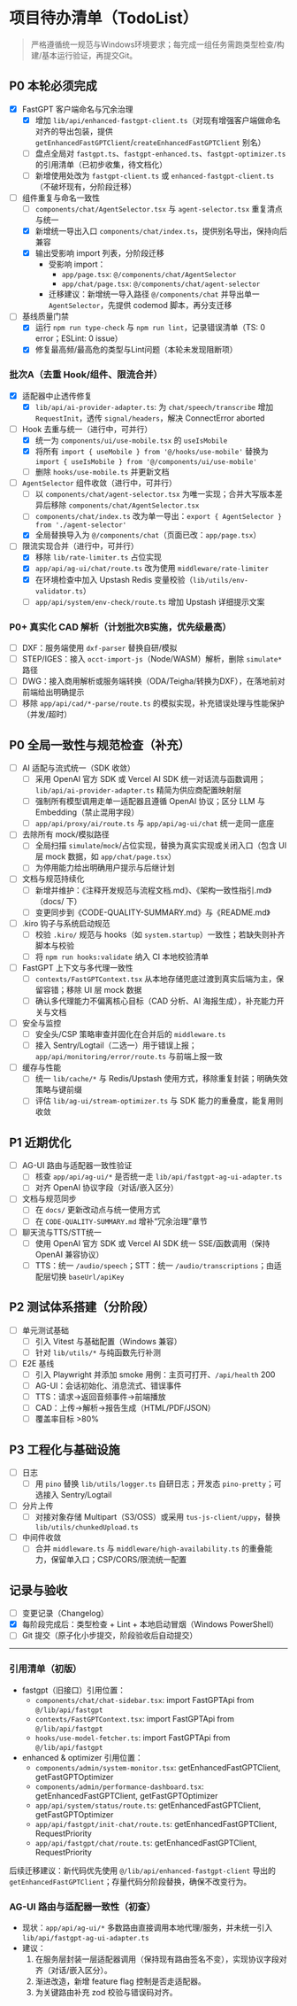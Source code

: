 # 项目待办清单（TodoList）

> 严格遵循统一规范与Windows环境要求；每完成一组任务需跑类型检查/构建/基本运行验证，再提交Git。

## P0 本轮必须完成
- [x] FastGPT 客户端命名与冗余治理
  - [x] 增加 `lib/api/enhanced-fastgpt-client.ts`（对现有增强客户端做命名对齐的导出包装，提供 `getEnhancedFastGPTClient`/`createEnhancedFastGPTClient` 别名）
  - [ ] 盘点全局对 `fastgpt.ts`、`fastgpt-enhanced.ts`、`fastgpt-optimizer.ts` 的引用清单（已初步收集，待文档化）
  - [ ] 新增使用处改为 `fastgpt-client.ts` 或 `enhanced-fastgpt-client.ts`（不破坏现有，分阶段迁移）
- [ ] 组件重复与命名一致性
  - [ ] `components/chat/AgentSelector.tsx` 与 `agent-selector.tsx` 重复清点与统一
  - [x] 新增统一导出入口 `components/chat/index.ts`，提供别名导出，保持向后兼容
  - [x] 输出受影响 import 列表，分阶段迁移
    - 受影响 import：
      - `app/page.tsx`: `@/components/chat/AgentSelector`
      - `app/chat/page.tsx`: `@/components/chat/agent-selector`
    - 迁移建议：新增统一导入路径 `@/components/chat` 并导出单一 `AgentSelector`，先提供 codemod 脚本，再分支迁移
- [ ] 基线质量门禁
  - [x] 运行 `npm run type-check` 与 `npm run lint`，记录错误清单（TS: 0 error；ESLint: 0 issue）
  - [x] 修复最高频/最高危的类型与Lint问题（本轮未发现阻断项）

### 批次A（去重 Hook/组件、限流合并）
- [x] 适配器中止透传修复
  - [x] `lib/api/ai-provider-adapter.ts`: 为 `chat/speech/transcribe` 增加 `RequestInit`，透传 `signal/headers`，解决 ConnectError aborted
- [ ] Hook 去重与统一（进行中，可并行）
  - [x] 统一为 `components/ui/use-mobile.tsx` 的 `useIsMobile`
  - [x] 将所有 `import { useMobile } from '@/hooks/use-mobile'` 替换为 `import { useIsMobile } from '@/components/ui/use-mobile'`
  - [ ] 删除 `hooks/use-mobile.ts` 并更新文档
- [ ] `AgentSelector` 组件收敛（进行中，可并行）
  - [ ] 以 `components/chat/agent-selector.tsx` 为唯一实现；合并大写版本差异后移除 `components/chat/AgentSelector.tsx`
  - [ ] `components/chat/index.ts` 改为单一导出：`export { AgentSelector } from './agent-selector'`
  - [x] 全局替换导入为 `@/components/chat`（页面已改：`app/page.tsx`）
- [ ] 限流实现合并（进行中，可并行）
  - [x] 移除 `lib/rate-limiter.ts` 占位实现
  - [x] `app/api/ag-ui/chat/route.ts` 改为使用 `middleware/rate-limiter`
  - [x] 在环境检查中加入 Upstash Redis 变量校验（`lib/utils/env-validator.ts`）
  - [ ] `app/api/system/env-check/route.ts` 增加 Upstash 详细提示文案

### P0+ 真实化 CAD 解析（计划批次B实施，优先级最高）
- [ ] DXF：服务端使用 `dxf-parser` 替换自研/模拟
- [ ] STEP/IGES：接入 `occt-import-js`（Node/WASM）解析，删除 `simulate*` 路径
- [ ] DWG：接入商用解析或服务端转换（ODA/Teigha/转换为DXF），在落地前对前端给出明确提示
- [ ] 移除 `app/api/cad/*-parse/route.ts` 的模拟实现，补充错误处理与性能保护（并发/超时）

## P0 全局一致性与规范检查（补充）
- [ ] AI 适配与流式统一（SDK 收敛）
  - [ ] 采用 OpenAI 官方 SDK 或 Vercel AI SDK 统一对话流与函数调用；`lib/api/ai-provider-adapter.ts` 精简为供应商配置映射层
  - [ ] 强制所有模型调用走单一适配器且遵循 OpenAI 协议；区分 LLM 与 Embedding（禁止混用字段）
  - [ ] `app/api/proxy/ai/route.ts` 与 `app/api/ag-ui/chat` 统一走同一底座
- [ ] 去除所有 mock/模拟路径
  - [ ] 全局扫描 `simulate`/`mock`/占位实现，替换为真实实现或关闭入口（包含 UI 层 mock 数据，如 `app/chat/page.tsx`）
  - [ ] 为停用能力给出明确用户提示与后继计划
- [ ] 文档与规范持续化
  - [ ] 新增并维护：《注释开发规范与流程文档.md》、《架构一致性指引.md》（docs/ 下）
  - [ ] 变更同步到《CODE-QUALITY-SUMMARY.md》与《README.md》
- [ ] .kiro 钩子与系统启动规范
  - [ ] 校验 `.kiro/` 规范与 hooks（如 `system.startup`）一致性；若缺失则补齐脚本与校验
  - [ ] 将 `npm run hooks:validate` 纳入 CI 本地校验清单
- [ ] FastGPT 上下文与多代理一致性
  - [ ] `contexts/FastGPTContext.tsx` 从本地存储兜底过渡到真实后端为主，保留容错；移除 UI 层 mock 数据
  - [ ] 确认多代理能力不偏离核心目标（CAD 分析、AI 海报生成），补充能力开关与文档
- [ ] 安全与监控
  - [ ] 安全头/CSP 策略审查并固化在合并后的 `middleware.ts`
  - [ ] 接入 Sentry/Logtail（二选一）用于错误上报；`app/api/monitoring/error/route.ts` 与前端上报一致
- [ ] 缓存与性能
  - [ ] 统一 `lib/cache/*` 与 Redis/Upstash 使用方式，移除重复封装；明确失效策略与键前缀
  - [ ] 评估 `lib/ag-ui/stream-optimizer.ts` 与 SDK 能力的重叠度，能复用则收敛

## P1 近期优化
- [ ] AG-UI 路由与适配器一致性验证
  - [ ] 核查 `app/api/ag-ui/*` 是否统一走 `lib/api/fastgpt-ag-ui-adapter.ts`
  - [ ] 对齐 OpenAI 协议字段（对话/嵌入区分）
- [ ] 文档与规范同步
  - [ ] 在 `docs/` 更新改动点与统一使用方式
  - [ ] 在 `CODE-QUALITY-SUMMARY.md` 增补“冗余治理”章节
- [ ] 聊天流与TTS/STT统一
  - [ ] 使用 OpenAI 官方 SDK 或 Vercel AI SDK 统一 SSE/函数调用（保持 OpenAI 兼容协议）
  - [ ] TTS：统一 `/audio/speech`；STT：统一 `/audio/transcriptions`；由适配层切换 `baseUrl/apiKey`

## P2 测试体系搭建（分阶段）
- [ ] 单元测试基础
  - [ ] 引入 Vitest 与基础配置（Windows 兼容）
  - [ ] 针对 `lib/utils/*` 与纯函数先行补测
- [ ] E2E 基线
  - [ ] 引入 Playwright 并添加 smoke 用例：主页可打开、`/api/health` 200
  - [ ] AG-UI：会话初始化、消息流式、错误事件
  - [ ] TTS：请求->返回音频事件->前端播放
  - [ ] CAD：上传->解析->报告生成（HTML/PDF/JSON）
  - [ ] 覆盖率目标 >80%

## P3 工程化与基础设施
- [ ] 日志
  - [ ] 用 `pino` 替换 `lib/utils/logger.ts` 自研日志；开发态 `pino-pretty`；可选接入 Sentry/Logtail
- [ ] 分片上传
  - [ ] 对接对象存储 Multipart（S3/OSS）或采用 `tus-js-client/uppy`，替换 `lib/utils/chunkedUpload.ts`
- [ ] 中间件收敛
  - [ ] 合并 `middleware.ts` 与 `middleware/high-availability.ts` 的重叠能力，保留单入口；CSP/CORS/限流统一配置

## 记录与验收
- [ ] 变更记录（Changelog）
- [x] 每阶段完成后：类型检查 + Lint + 本地启动冒烟（Windows PowerShell）
- [ ] Git 提交（原子化小步提交，阶段验收后自动提交）

---

### 引用清单（初版）

- fastgpt（旧接口）引用位置：
  - `components/chat/chat-sidebar.tsx`: import FastGPTApi from `@/lib/api/fastgpt`
  - `contexts/FastGPTContext.tsx`: import FastGPTApi from `@/lib/api/fastgpt`
  - `hooks/use-model-fetcher.ts`: import FastGPTApi from `@/lib/api/fastgpt`
- enhanced & optimizer 引用位置：
  - `components/admin/system-monitor.tsx`: getEnhancedFastGPTClient, getFastGPTOptimizer
  - `components/admin/performance-dashboard.tsx`: getEnhancedFastGPTClient, getFastGPTOptimizer
  - `app/api/system/status/route.ts`: getEnhancedFastGPTClient, getFastGPTOptimizer
  - `app/api/fastgpt/init-chat/route.ts`: getEnhancedFastGPTClient, RequestPriority
  - `app/api/fastgpt/chat/route.ts`: getEnhancedFastGPTClient, RequestPriority

后续迁移建议：新代码优先使用 `@/lib/api/enhanced-fastgpt-client` 导出的 `getEnhancedFastGPTClient`；存量代码分阶段替换，确保不改变行为。

### AG-UI 路由与适配器一致性（初查）

- 现状：`app/api/ag-ui/*` 多数路由直接调用本地代理/服务，并未统一引入 `lib/api/fastgpt-ag-ui-adapter.ts`
- 建议：
  1) 在服务层封装一层适配器调用（保持现有路由签名不变），实现协议字段对齐（对话/嵌入区分）。
  2) 渐进改造，新增 feature flag 控制是否走适配器。
  3) 为关键路由补充 zod 校验与错误码对齐。
